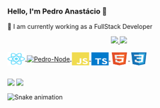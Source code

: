 ### Hello, I'm Pedro Anastácio 👋

🔭 I am currently working as a FullStack Developer

<div align="center">
  <a href="https://github.com/pedroanastacio">
  <img height="180em" src="https://github-readme-stats.vercel.app/api?username=pedroanastacio&show_icons=true&theme=dark&include_all_commits=true&count_private=true&border_color=3f2b96&icon_color=3f2b96&border_radius=0&title_color=c9c9c9&text_color=c9c9c9"/>
  <img height="180em" src="https://github-readme-stats.vercel.app/api/top-langs/?username=pedroanastacio&layout=compact&langs_count=7&theme=dark&border_color=3f2b96&border_radius=0&title_color=c9c9c9&text_color=c9c9c9""/>
</div>
<div style="display: inline_block"><br>
    <img align="center" alt="Pedro-React" height="30" width="40" src="https://raw.githubusercontent.com/devicons/devicon/master/icons/react/react-original.svg">
    <img align="center" alt="Pedro-Node" height="30" width="40" src="https://cdn.jsdelivr.net/gh/devicons/devicon/icons/nodejs/nodejs-original.svg">
  <img align="center" alt="Pedro-Js" height="30" width="40" src="https://raw.githubusercontent.com/devicons/devicon/master/icons/javascript/javascript-plain.svg">
  <img align="center" alt="Pedro-Ts" height="30" width="40" src="https://raw.githubusercontent.com/devicons/devicon/master/icons/typescript/typescript-plain.svg">
  <img align="center" alt="Pedro-HTML" height="30" width="40" src="https://raw.githubusercontent.com/devicons/devicon/master/icons/html5/html5-original.svg">
  <img align="center" alt="Pedro-CSS" height="30" width="40" src="https://raw.githubusercontent.com/devicons/devicon/master/icons/css3/css3-original.svg">
</div>
  
 ## 
  
  <div>
  <a href = "mailto:pedro.anastacio013@gmail.com"><img src="https://img.shields.io/badge/Gmail-D14836?style=for-the-badge&logo=gmail&logoColor=white" target="_blank"></a>
  <a href="https://www.linkedin.com/in/pedro-anast%C3%A1cio-69559a222/" target="_blank"><img src="https://img.shields.io/badge/-LinkedIn-%230077B5?style=for-the-badge&logo=linkedin&logoColor=white" target="_blank"></a> 
 
  ![Snake animation](https://github.com/pedroanastacio/pedroanastacio/blob/output/github-contribution-grid-snake.svg)
  </div>
  
